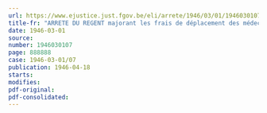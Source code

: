 ```yaml
---
url: https://www.ejustice.just.fgov.be/eli/arrete/1946/03/01/1946030107/justel
title-fr: "ARRETE DU REGENT majorant les frais de déplacement des médecins agréés pour l'examen des Belges déportés et emprisonnés du fait de l'ennemi"
date: 1946-03-01
source:
number: 1946030107
page: 888888
case: 1946-03-01/07
publication: 1946-04-18
starts:
modifies:
pdf-original:
pdf-consolidated:
---
```


